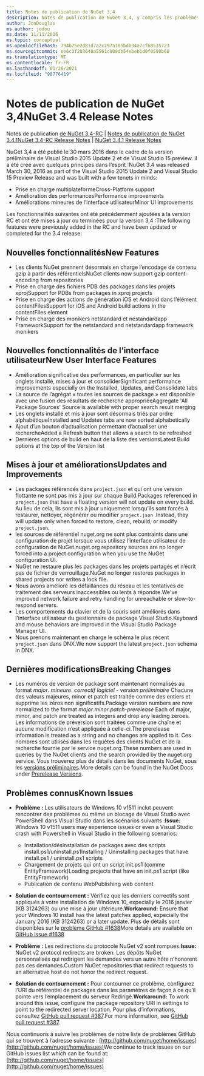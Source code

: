 ```yaml
---
title: Notes de publication de NuGet 3,4
description: Notes de publication de NuGet 3,4, y compris les problèmes connus, les correctifs de bogues, les fonctionnalités ajoutées et DCR.
author: JonDouglas
ms.author: jodou
ms.date: 11/11/2016
ms.topic: conceptual
ms.openlocfilehash: 794b25e2d81d7a2c297a185bdb34a7cf68535723
ms.sourcegitcommit: ee6c3f203648a5561c809db54ebeb1d0f0598b68
ms.translationtype: MT
ms.contentlocale: fr-FR
ms.lasthandoff: 01/26/2021
ms.locfileid: "98776419"
---
```

# <a name="nuget-34-release-notes"></a><span data-ttu-id="7fefd-103">Notes de publication de NuGet 3,4</span><span class="sxs-lookup"><span data-stu-id="7fefd-103">NuGet 3.4 Release Notes</span></span>

<span data-ttu-id="7fefd-104">Notes de publication [de NuGet 3,4-RC](../release-notes/nuget-3.4-RC.md)  |  [Notes de publication de NuGet 3.4.1](../release-notes/nuget-3.4.1.md)</span><span class="sxs-lookup"><span data-stu-id="7fefd-104">[NuGet 3.4-RC Release Notes](../release-notes/nuget-3.4-RC.md) | [NuGet 3.4.1 Release Notes](../release-notes/nuget-3.4.1.md)</span></span>

<span data-ttu-id="7fefd-105">NuGet 3,4 a été publié le 30 mars 2016 dans le cadre de la version préliminaire de Visual Studio 2015 Update 2 et de Visual Studio 15 preview. il a été créé avec quelques principes dans l’esprit :</span><span class="sxs-lookup"><span data-stu-id="7fefd-105">NuGet 3.4 was released March 30, 2016 as part of the Visual Studio 2015 Update 2 and Visual Studio 15 Preview Release and was built with a few tenets in minds:</span></span>

* <span data-ttu-id="7fefd-106">Prise en charge multiplateforme</span><span class="sxs-lookup"><span data-stu-id="7fefd-106">Cross-Platform support</span></span>
* <span data-ttu-id="7fefd-107">Amélioration des performances</span><span class="sxs-lookup"><span data-stu-id="7fefd-107">Performance improvements</span></span>
* <span data-ttu-id="7fefd-108">Améliorations mineures de l’interface utilisateur</span><span class="sxs-lookup"><span data-stu-id="7fefd-108">Minor UI improvements</span></span>

<span data-ttu-id="7fefd-109">Les fonctionnalités suivantes ont été précédemment ajoutées à la version RC et ont été mises à jour ou terminées pour la version 3,4 :</span><span class="sxs-lookup"><span data-stu-id="7fefd-109">The following features were previously added in the RC and have been updated or completed for the 3.4 release:</span></span>

## <a name="new-features"></a><span data-ttu-id="7fefd-110">Nouvelles fonctionnalités</span><span class="sxs-lookup"><span data-stu-id="7fefd-110">New Features</span></span>

* <span data-ttu-id="7fefd-111">Les clients NuGet prennent désormais en charge l’encodage de contenu gzip à partir des référentiels</span><span class="sxs-lookup"><span data-stu-id="7fefd-111">NuGet clients now support gzip content-encoding from repositories</span></span>
* <span data-ttu-id="7fefd-112">Prise en charge des fichiers PDB des packages dans les projets xproj</span><span class="sxs-lookup"><span data-stu-id="7fefd-112">Support for PDBs from packages in xproj projects</span></span>
* <span data-ttu-id="7fefd-113">Prise en charge des actions de génération iOS et Android dans l’élément contentFiles</span><span class="sxs-lookup"><span data-stu-id="7fefd-113">Support for iOS and Android build actions in the contentFiles element</span></span>
* <span data-ttu-id="7fefd-114">Prise en charge des monikers netstandard et nestandardapp Framework</span><span class="sxs-lookup"><span data-stu-id="7fefd-114">Support for the netstandard and netstandardapp framework monikers</span></span>

## <a name="new-user-interface-features"></a><span data-ttu-id="7fefd-115">Nouvelles fonctionnalités de l’interface utilisateur</span><span class="sxs-lookup"><span data-stu-id="7fefd-115">New User Interface Features</span></span>

* <span data-ttu-id="7fefd-116">Amélioration significative des performances, en particulier sur les onglets installé, mises à jour et consolider</span><span class="sxs-lookup"><span data-stu-id="7fefd-116">Significant performance improvements especially on the Installed, Updates, and Consolidate tabs</span></span>
* <span data-ttu-id="7fefd-117">La source de l’agrégat « toutes les sources de package » est disponible avec une fusion des résultats de recherche appropriée</span><span class="sxs-lookup"><span data-stu-id="7fefd-117">Aggregate 'All Package Sources' Source is available with proper search result merging</span></span>
* <span data-ttu-id="7fefd-118">Les onglets installé et mis à jour sont désormais triés par ordre alphabétique</span><span class="sxs-lookup"><span data-stu-id="7fefd-118">Installed and Updates tabs are now sorted alphabetically</span></span>
* <span data-ttu-id="7fefd-119">Ajout d’un bouton d’actualisation permettant d’actualiser une recherche</span><span class="sxs-lookup"><span data-stu-id="7fefd-119">Added a Refresh button that allows a search to be refreshed</span></span>
* <span data-ttu-id="7fefd-120">Dernières options de build en haut de la liste des versions</span><span class="sxs-lookup"><span data-stu-id="7fefd-120">Latest Build options at the top of the Version list</span></span>

## <a name="updates-and-improvements"></a><span data-ttu-id="7fefd-121">Mises à jour et améliorations</span><span class="sxs-lookup"><span data-stu-id="7fefd-121">Updates and Improvements</span></span>

* <span data-ttu-id="7fefd-122">Les packages référencés dans `project.json` et qui ont une version flottante ne sont pas mis à jour sur chaque Build.</span><span class="sxs-lookup"><span data-stu-id="7fefd-122">Packages referenced in `project.json` that have a floating version will not update on every build.</span></span> <span data-ttu-id="7fefd-123">Au lieu de cela, ils sont mis à jour uniquement lorsqu’ils sont forcés à restaurer, nettoyer, régénérer ou modifier `project.json` .</span><span class="sxs-lookup"><span data-stu-id="7fefd-123">Instead, they will update only when forced to restore, clean, rebuild, or modify `project.json`.</span></span>
* <span data-ttu-id="7fefd-124">les sources de référentiel nuget.org ne sont plus contraints dans une configuration de projet lorsque vous utilisez l’interface utilisateur de configuration de NuGet.</span><span class="sxs-lookup"><span data-stu-id="7fefd-124">nuget.org repository sources are no longer forced into a project configuration when you use the NuGet configuration UI.</span></span>
* <span data-ttu-id="7fefd-125">NuGet ne restaure plus les packages dans les projets partagés et n’écrit pas de fichier de verrouillage.</span><span class="sxs-lookup"><span data-stu-id="7fefd-125">NuGet no longer restores packages in shared projects nor writes a lock file.</span></span>
* <span data-ttu-id="7fefd-126">Nous avons amélioré les défaillances du réseau et les tentatives de traitement des serveurs inaccessibles ou lents à répondre.</span><span class="sxs-lookup"><span data-stu-id="7fefd-126">We've improved network failure and retry handling for unreachable or slow-to-respond servers.</span></span>
* <span data-ttu-id="7fefd-127">Les comportements du clavier et de la souris sont améliorés dans l’interface utilisateur du gestionnaire de package Visual Studio.</span><span class="sxs-lookup"><span data-stu-id="7fefd-127">Keyboard and mouse behaviors are improved in the Visual Studio Package Manager UI.</span></span>
* <span data-ttu-id="7fefd-128">Nous prenons maintenant en charge le schéma le plus récent `project.json` dans DNX.</span><span class="sxs-lookup"><span data-stu-id="7fefd-128">We now support the latest `project.json` schema in DNX.</span></span>

## <a name="breaking-changes"></a><span data-ttu-id="7fefd-129">Dernières modifications</span><span class="sxs-lookup"><span data-stu-id="7fefd-129">Breaking Changes</span></span>

* <span data-ttu-id="7fefd-130">Les numéros de version de package sont maintenant normalisés au format *major*. *mineure*. *correctif logiciel* - *version préliminaire*   Chacune des valeurs majeures, minor et patch est traitée comme des entiers et supprime les zéros non significatifs.</span><span class="sxs-lookup"><span data-stu-id="7fefd-130">Package version numbers are now normalized to the format *major*.*minor*.*patch*-*prerelease*   Each of major, minor, and patch are treated as integers and drop any leading zeroes.</span></span>  <span data-ttu-id="7fefd-131">Les informations de préversion sont traitées comme une chaîne et aucune modification n’est appliquée à celle-ci.</span><span class="sxs-lookup"><span data-stu-id="7fefd-131">The prerelease information is treated as a string and no changes are applied to it.</span></span> <span data-ttu-id="7fefd-132">Ces nombres sont utilisés dans les requêtes des clients NuGet et de la recherche fournie par le service nuget.org.</span><span class="sxs-lookup"><span data-stu-id="7fefd-132">These numbers are used in queries by the NuGet clients and the search provided by the nuget.org service.</span></span>  <span data-ttu-id="7fefd-133">Vous trouverez plus de détails dans les documents NuGet, sous les [versions préliminaires](../create-packages/prerelease-packages.md).</span><span class="sxs-lookup"><span data-stu-id="7fefd-133">More details can be found in the NuGet Docs under [Prerelease Versions](../create-packages/prerelease-packages.md).</span></span>

## <a name="known-issues"></a><span data-ttu-id="7fefd-134">Problèmes connus</span><span class="sxs-lookup"><span data-stu-id="7fefd-134">Known Issues</span></span>

* <span data-ttu-id="7fefd-135">**Problème :** Les utilisateurs de Windows 10 v1511 inclut peuvent rencontrer des problèmes ou même un blocage de Visual Studio avec PowerShell dans Visual Studio dans les scénarios suivants :</span><span class="sxs-lookup"><span data-stu-id="7fefd-135">**Issue:** Windows 10 v1511 users may experience issues or even a Visual Studio crash with Powershell in Visual Studio in the following scenarios:</span></span>
    * <span data-ttu-id="7fefd-136">Installation/désinstallation de packages avec des scripts install.ps1/uninstall.ps1</span><span class="sxs-lookup"><span data-stu-id="7fefd-136">Installing / Uninstalling packages that have install.ps1 / uninstall.ps1 scripts</span></span>
    * <span data-ttu-id="7fefd-137">Chargement de projets qui ont un script init.ps1 (comme EntityFramework)</span><span class="sxs-lookup"><span data-stu-id="7fefd-137">Loading projects that have an init.ps1 script (like EntityFramework)</span></span>
    * <span data-ttu-id="7fefd-138">Publication de contenu Web</span><span class="sxs-lookup"><span data-stu-id="7fefd-138">Publishing web content</span></span>

* <span data-ttu-id="7fefd-139">**Solution de contournement :** Vérifiez que les derniers correctifs sont appliqués à votre installation de Windows 10, expecially le 2016 janvier (KB 3124263) ou une mise à jour ultérieure.</span><span class="sxs-lookup"><span data-stu-id="7fefd-139">**Workaround:** Ensure that your Windows 10 install has the latest patches applied, expecially the January 2016 (KB 3124263) or a later update.</span></span>  <span data-ttu-id="7fefd-140">Plus de détails sont disponibles sur le [problème GitHub #1638](http://github.com/nuget/home/issues/1638)</span><span class="sxs-lookup"><span data-stu-id="7fefd-140">More details are available on [GitHub issue #1638](http://github.com/nuget/home/issues/1638)</span></span>

* <span data-ttu-id="7fefd-141">**Problème :** Les redirections du protocole NuGet v2 sont rompues.</span><span class="sxs-lookup"><span data-stu-id="7fefd-141">**Issue:** NuGet v2 protocol redirects are broken.</span></span>
<span data-ttu-id="7fefd-142">Les dépôts NuGet personnalisés qui redirigent les demandes vers un autre hôte n’honorent pas ces demandes.</span><span class="sxs-lookup"><span data-stu-id="7fefd-142">Custom NuGet repositories that redirect requests to an alternative host do not honor the redirect request.</span></span>
* <span data-ttu-id="7fefd-143">**Solution de contournement :**  Pour contourner ce problème, configurez l’URI du référentiel de packages dans les paramètres de façon à ce qu’il pointe vers l’emplacement du serveur Redirigé.</span><span class="sxs-lookup"><span data-stu-id="7fefd-143">**Workaround:**  To work around this issue, configure the package repository URI in settings to point to the redirected server location.</span></span>
<span data-ttu-id="7fefd-144">Pour plus d’informations, consultez [GitHub pull request #387](https://github.com/NuGet/NuGet.Client/pull/387).</span><span class="sxs-lookup"><span data-stu-id="7fefd-144">For more information, see [GitHub pull request #387](https://github.com/NuGet/NuGet.Client/pull/387).</span></span>

<span data-ttu-id="7fefd-145">Nous continuons à suivre les problèmes de notre liste de problèmes GitHub qui se trouvent à l’adresse suivante : [http://github.com/nuget/home/issues](http://github.com/nuget/home/issues)</span><span class="sxs-lookup"><span data-stu-id="7fefd-145">We continue to track issues on our GitHub issues list which can be found at: [http://github.com/nuget/home/issues](http://github.com/nuget/home/issues)</span></span>